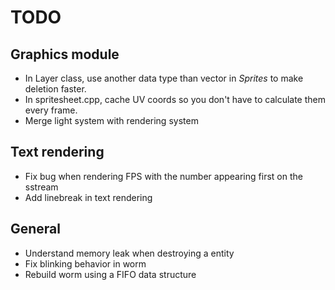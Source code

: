 # TODO
## Graphics module
- In Layer class, use another data type than vector in *Sprites* to make deletion faster.
- In spritesheet.cpp, cache UV coords so you don't have to calculate them every frame.
- Merge light system with rendering system

## Text rendering
- Fix bug when rendering FPS with the number appearing first on the sstream
- Add linebreak in text rendering

## General
- Understand memory leak when destroying a entity
- Fix blinking behavior in worm
- Rebuild worm using a FIFO data structure

